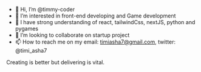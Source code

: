 - 👋 Hi, I’m @timmy-coder
- 👀 I’m interested in front-end developing and Game development
- 🌱 I have strong understanding of react, tailwindCss, nextJS, python and pygames
- 💞️ I’m looking to collaborate on startup project 
- 📫 How to reach me on my email: timiasha7@gmail.com, twitter: @timi_asha7

Creating is better but delivering is vital.
